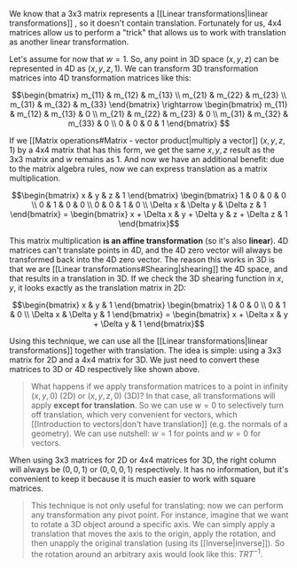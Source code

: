 
We know that a 3x3 matrix represents a [[Linear transformations|linear transformations]] , so it doesn't contain translation. Fortunately for us, 4x4 matrices allow us to perform a "trick" that allows us to work with translation as another linear transformation.

Let's assume for now that $w=1$. So, any point in 3D space $(x,y,z)$ can be represented in 4D as $(x,y,z,1)$. We can transform 3D transformation matrices into 4D transformation matrices like this:

$$\begin{bmatrix} m_{11} & m_{12} & m_{13} \\ m_{21} & m_{22} & m_{23}  \\ m_{31} & m_{32} & m_{33}  \end{bmatrix} \rightarrow \begin{bmatrix} m_{11} & m_{12} & m_{13} & 0 \\ m_{21} & m_{22} & m_{23} & 0  \\ m_{31} & m_{32} & m_{33} & 0 \\ 0 & 0 & 0 & 1  \end{bmatrix} $$

If we [[Matrix operations#Matrix - vector product|multiply a vector]] $(x,y,z,1)$ by a 4x4 matrix that has this form, we get the same $x,y,z$ result as the 3x3 matrix and $w$ remains as 1. And now we have an additional benefit: due to the matrix algebra rules, now we can express translation as a matrix multiplication.

$$\begin{bmatrix} x & y & z & 1  \end{bmatrix} \begin{bmatrix} 1 & 0 & 0 & 0 \\ 0 & 1 & 0 & 0  \\ 0 & 0 & 1 & 0 \\ \Delta x & \Delta y & \Delta z & 1  \end{bmatrix} = \begin{bmatrix} x + \Delta x & y + \Delta y & z + \Delta z & 1  \end{bmatrix}$$

This matrix multiplication **is an affine transformation** (so it's also **linear**). 4D matrices can't translate points in 4D, and the 4D zero vector will always be transformed back into the 4D zero vector. The reason this works in 3D is that we are [[Linear transformations#Shearing|shearing]] the 4D space, and that results in a translation in 3D. If we check the 3D shearing function in $x,y$, it looks exactly as the translation matrix in 2D:

$$\begin{bmatrix} x & y & 1  \end{bmatrix} \begin{bmatrix} 1 & 0 & 0 \\ 0 & 1 & 0  \\ \Delta x & \Delta y & 1  \end{bmatrix} = \begin{bmatrix} x + \Delta x & y + \Delta y & 1  \end{bmatrix}$$

Using this technique, we can use all the [[Linear transformations|linear transformations]] together with translation. The idea is simple: using a 3x3 matrix for 2D and a 4x4 matrix for 3D. We just need to convert these matrices to 3D or 4D respectively like shown above.

>What happens if we apply transformation matrices to a point in infinity $(x,y,0)$ (2D) or $(x,y,z,0)$ (3D)? In that case, all transformations will apply **except for translation**. So we can use $w=0$ to selectively turn off translation, which very convenient for vectors, which [[Introduction to vectors|don't have translation]] (e.g. the normals of a geometry). We can use nutshell: $w=1$ for points and $w=0$ for vectors.

When using 3x3 matrices for 2D or 4x4 matrices for 3D, the right column will always be $(0,0,1)$ or ($0,0,0,1$) respectively. It has no information, but it's convenient to keep it because it is much easier to work with square matrices.

>This technique is not only useful for translating: now we can perform any transformation any pivot point. For instance, imagine that we want to rotate a 3D object around a specific axis. We can simply apply a translation that moves the axis to the origin, apply the rotation, and then unapply the original translation (using its [[Inverse|inverse]]). So the rotation around an arbitrary axis would look like this: $TRT^{-1}$.
